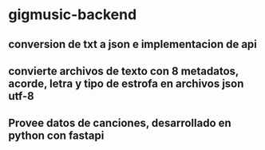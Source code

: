 # gigmusic-backend

## conversion de txt a json e implementacion de api

## convierte archivos de texto con 8 metadatos, acorde, letra y tipo de estrofa en archivos json utf-8
## Provee datos de canciones, desarrollado en python con fastapi

